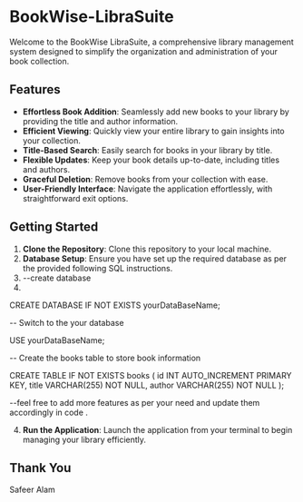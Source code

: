 # BookWise-LibraSuite

Welcome to the BookWise LibraSuite, a comprehensive library management system designed to simplify the organization and administration of your book collection.

## Features

- **Effortless Book Addition**: Seamlessly add new books to your library by providing the title and author information.
- **Efficient Viewing**: Quickly view your entire library to gain insights into your collection.
- **Title-Based Search**: Easily search for books in your library by title.
- **Flexible Updates**: Keep your book details up-to-date, including titles and authors.
- **Graceful Deletion**: Remove books from your collection with ease.
- **User-Friendly Interface**: Navigate the application effortlessly, with straightforward exit options.

## Getting Started

1. **Clone the Repository**: Clone this repository to your local machine.
2. **Database Setup**: Ensure you have set up the required database as per the provided following SQL instructions.
3. --create database
4. 
CREATE DATABASE IF NOT EXISTS yourDataBaseName;

-- Switch to the your database

USE yourDataBaseName;

-- Create the books table to store book information


CREATE TABLE IF NOT EXISTS books (
    id INT AUTO_INCREMENT PRIMARY KEY,
    title VARCHAR(255) NOT NULL,
    author VARCHAR(255) NOT NULL
);


--feel free to add more features as per your need and update them accordingly in code .

4. **Run the Application**: Launch the application from your terminal to begin managing your library efficiently.

## Thank You
Safeer Alam
